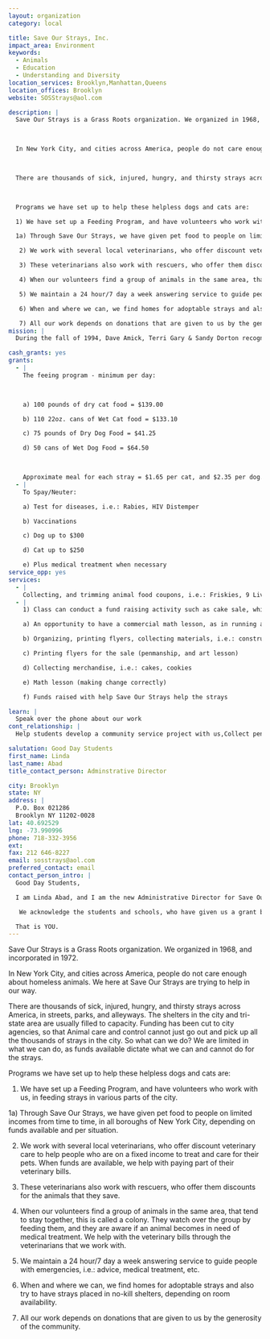 ```yaml
---
layout: organization
category: local

title: Save Our Strays, Inc.
impact_area: Environment
keywords: 
  - Animals
  - Education
  - Understanding and Diversity
location_services: Brooklyn,Manhattan,Queens
location_offices: Brooklyn
website: SOSStrays@aol.com

description: |
  Save Our Strays is a Grass Roots organization. We organized in 1968, and incorporated in 1972.

  

  In New York City, and cities across America, people do not care enough about homeless animals. We here at Save Our Strays are trying to help in our way.

  

  There are thousands of sick, injured, hungry, and thirsty strays across America, in streets, parks, and alleyways. The shelters in the city and tri-state area are usually filled to capacity. Funding has been cut to city agencies, so that Animal care and control cannot just go out and pick up all the thousands of strays in the city. So what can we do? We are limited in what we can do, as funds available dictate what we can and cannot do for the strays.

  

  Programs we have set up to help these helpless dogs and cats are:

  1) We have set up a Feeding Program, and have volunteers who work with us, in feeding strays in various parts of the city.

  1a) Through Save Our Strays, we have given pet food to people on limited incomes from time to time, in all boroughs of New York City, depending on funds available and per situation.

   2) We work with several local veterinarians, who offer discount veterinary care to help people who are on a fixed income to treat and care for their pets. When funds are available, we help with paying part of their veterinary bills.

   3) These veterinarians also work with rescuers, who offer them discounts for the animals that they save.

   4) When our volunteers find a group of animals in the same area, that tend to stay together, this is called a colony. They watch over the group by feeding them, and they are aware if an animal becomes in need of medical treatment. We help with the veterinary bills through the veterinarians that we work with.

   5) We maintain a 24 hour/7 day a week answering service to guide people with emergencies, i.e.: advice, medical treatment, etc.

   6) When and where we can, we find homes for adoptable strays and also try to have strays placed in no-kill shelters, depending on room availability.

   7) All our work depends on donations that are given to us by the generosity of the community.
mission: |
  During the fall of 1994, Dave Amick, Terri Gary & Sandy Dorton recognized the problems confronting the stray cats in Pinellas County. These friends decided to form a non-profit, humane organization whose mission would be to shelter and re-home abandoned and homeless cats and kittens. 

cash_grants: yes
grants: 
  - |
    The feeing program - minimum per day:

    

    a) 100 pounds of dry cat food = $139.00

    b) 110 22oz. cans of Wet Cat food = $133.10

    c) 75 pounds of Dry Dog Food = $41.25

    d) 50 cans of Wet Dog Food = $64.50

    

    Approximate meal for each stray = $1.65 per cat, and $2.35 per dog. At this time, we feed approximately 165 stray cats, and 45 stray dogs a day.
  - |
    To Spay/Neuter:

    a) Test for diseases, i.e.: Rabies, HIV Distemper

    b) Vaccinations

    c) Dog up to $300

    d) Cat up to $250

    e) Plus medical treatment when necessary
service_opp: yes
services: 
  - |
    Collecting, and trimming animal food coupons, i.e.: Friskies, 9 Lives
  - |
    1) Class can conduct a fund raising activity such as cake sale, which benefits the class and the organization, i.e.:

    a) An opportunity to have a commercial math lesson, as in running a bakeshop

    b) Organizing, printing flyers, collecting materials, i.e.: construction paper, pens, and crayons

    c) Printing flyers for the sale (penmanship, and art lesson)

    d) Collecting merchandise, i.e.: cakes, cookies

    e) Math lesson (making change correctly)

    f) Funds raised with help Save Our Strays help the strays

learn: |
  Speak over the phone about our work
cont_relationship: |
  Help students develop a community service project with us,Collect pennies during the Penny Harvest next fall

salutation: Good Day Students
first_name: Linda
last_name: Abad
title_contact_person: Adminstrative Director

city: Brooklyn
state: NY
address: |
  P.O. Box 021286  
  Brooklyn NY 11202-0028
lat: 40.692529
lng: -73.990996
phone: 718-332-3956
ext: 
fax: 212 646-8227
email: sosstrays@aol.com
preferred_contact: email
contact_person_intro: |
  Good Day Students,

  I am Linda Abad, and I am the new Administrative Director for Save Our Strays, Inc. I have been with this organization since 1990, a total of 21 years. I arrange all staff schedules, and coordinate our programs, with the volunteer feeders, and rescuers. There are times that I go out in the field, with the feeders and rescuers to supervise and help with the strays. This is very rewarding, to have "hands on" with the strays.

   We acknowledge the students and schools, who have given us a grant by thanking them in our monthly newsletter.  The students who participate in this program, are the new generation of future lawyers, doctors, judges, and parents, who will carry on the work to bring injustice for stray animals to an end.

  That is YOU.
---
```

Save Our Strays is a Grass Roots organization. We organized in 1968, and incorporated in 1972.



In New York City, and cities across America, people do not care enough about homeless animals. We here at Save Our Strays are trying to help in our way.



There are thousands of sick, injured, hungry, and thirsty strays across America, in streets, parks, and alleyways. The shelters in the city and tri-state area are usually filled to capacity. Funding has been cut to city agencies, so that Animal care and control cannot just go out and pick up all the thousands of strays in the city. So what can we do? We are limited in what we can do, as funds available dictate what we can and cannot do for the strays.



Programs we have set up to help these helpless dogs and cats are:

1) We have set up a Feeding Program, and have volunteers who work with us, in feeding strays in various parts of the city.

1a) Through Save Our Strays, we have given pet food to people on limited incomes from time to time, in all boroughs of New York City, depending on funds available and per situation.

 2) We work with several local veterinarians, who offer discount veterinary care to help people who are on a fixed income to treat and care for their pets. When funds are available, we help with paying part of their veterinary bills.

 3) These veterinarians also work with rescuers, who offer them discounts for the animals that they save.

 4) When our volunteers find a group of animals in the same area, that tend to stay together, this is called a colony. They watch over the group by feeding them, and they are aware if an animal becomes in need of medical treatment. We help with the veterinary bills through the veterinarians that we work with.

 5) We maintain a 24 hour/7 day a week answering service to guide people with emergencies, i.e.: advice, medical treatment, etc.

 6) When and where we can, we find homes for adoptable strays and also try to have strays placed in no-kill shelters, depending on room availability.

 7) All our work depends on donations that are given to us by the generosity of the community.